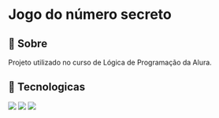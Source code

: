 <h1> Jogo do número secreto </h1>

<h2> 🔖 Sobre </h2>
<p>Projeto utilizado no curso de Lógica de Programação da Alura.</p>

 ## 🚀 Tecnologicas 
<div>
  <img src="https://img.shields.io/badge/HTML-orange">
  <img src="https://img.shields.io/badge/CSS-blue">
  <img src="https://img.shields.io/badge/JavaScript-yellow">

</div>

